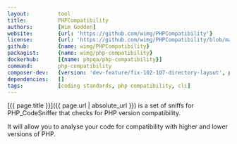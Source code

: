 ```yaml
---
layout:         tool
title:          PHPCompatibility
authors:        [Wim Godden]
website:        {url: 'https://github.com/wimg/PHPCompatibility'}
license:        {url: 'https://github.com/wimg/PHPCompatibility/blob/master/LICENSE', label: 'GNU Lesser General Public License v3.0 (LGPL)'}
github:         {name: wimg/PHPCompatibility}
packagist:      {name: wimg/php-compatibility}               
dockerhub:      [{name: phpqa/php-compatibility}]     
command:        php-compatibility  
composer-dev:   {version: 'dev-feature/fix-102-107-directory-layout', post-install: {'Inform PHPCS about the new standard': 'php vendor/bin/phpcs --config-set installed_paths vendor/wimg/php-compatibility'}, command: 'vendor/bin/phpcs --standard=PHPCompatibility'} 
dependencies:   []
tags:           [coding standards, php compatibility, cli]
---
```


[{{ page.title }}]({{ page.url | absolute_url }}) is a set of sniffs for PHP_CodeSniffer that checks for PHP version compatibility.

<!--more--> 

It will allow you to analyse your code for compatibility with higher and lower versions of PHP.
